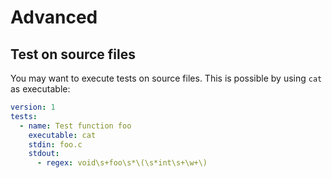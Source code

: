 # Advanced

## Test on source files

You may want to execute tests on source files. This is possible by using `cat` as executable:

```yaml
version: 1
tests:
  - name: Test function foo
    executable: cat
    stdin: foo.c
    stdout:
      - regex: void\s+foo\s*\(\s*int\s+\w+\)
```

